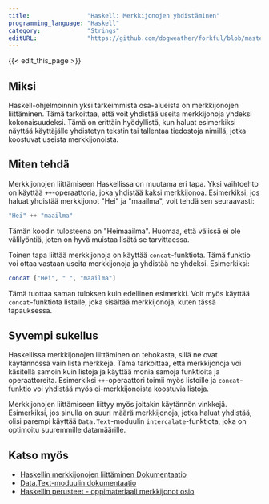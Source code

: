 ```yaml
---
title:                "Haskell: Merkkijonojen yhdistäminen"
programming_language: "Haskell"
category:             "Strings"
editURL:              "https://github.com/dogweather/forkful/blob/master/content/fi/haskell/concatenating-strings.md"
---
```


{{< edit_this_page >}}

## Miksi

Haskell-ohjelmoinnin yksi tärkeimmistä osa-alueista on merkkijonojen liittäminen. Tämä tarkoittaa, että voit yhdistää useita merkkijonoja yhdeksi kokonaisuudeksi. Tämä on erittäin hyödyllistä, kun haluat esimerkiksi näyttää käyttäjälle yhdistetyn tekstin tai tallentaa tiedostoja nimillä, jotka koostuvat useista merkkijonoista.

## Miten tehdä

Merkkijonojen liittämiseen Haskellissa on muutama eri tapa. Yksi vaihtoehto on käyttää `++`-operaattoria, joka yhdistää kaksi merkkijonoa. Esimerkiksi, jos haluat yhdistää merkkijonot "Hei" ja "maailma", voit tehdä sen seuraavasti:

```Haskell
"Hei" ++ "maailma"
```

Tämän koodin tulosteena on "Heimaailma". Huomaa, että välissä ei ole välilyöntiä, joten on hyvä muistaa lisätä se tarvittaessa.

Toinen tapa liittää merkkijonoja on käyttää `concat`-funktiota. Tämä funktio voi ottaa vastaan useita merkkijonoja ja yhdistää ne yhdeksi. Esimerkiksi:

```Haskell
concat ["Hei", " ", "maailma"]
```

Tämä tuottaa saman tuloksen kuin edellinen esimerkki. Voit myös käyttää `concat`-funktiota listalle, joka sisältää merkkijonoja, kuten tässä tapauksessa.

## Syvempi sukellus

Haskellissa merkkijonojen liittäminen on tehokasta, sillä ne ovat käytännössä vain lista merkkejä. Tämä tarkoittaa, että merkkijonoja voi käsitellä samoin kuin listoja ja käyttää monia samoja funktioita ja operaattoreita. Esimerkiksi `++`-operaattori toimii myös listoille ja `concat`-funktio voi yhdistää myös ei-merkkijonoista koostuvia listoja.

Merkkijonojen liittämiseen liittyy myös joitakin käytännön vinkkejä. Esimerkiksi, jos sinulla on suuri määrä merkkijonoja, jotka haluat yhdistää, olisi parempi käyttää `Data.Text`-moduulin `intercalate`-funktiota, joka on optimoitu suuremmille datamäärille.

## Katso myös

- [Haskellin merkkijonojen liittäminen Dokumentaatio](https://www.haskell.org/onlinereport/standard-prelude.html#cat)
- [Data.Text-moduulin dokumentaatio](https://hackage.haskell.org/package/text/docs/Data-Text.html)
- [Haskellin perusteet - oppimateriaali merkkijonot osio](https://github.com/mooc-fi/haskell-perusteet/tree/master/tehtavat/Merkkijonot)